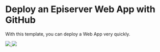 # Deploy an Episerver Web App with GitHub

With this template, you can deploy a Web App very quickly.

<a href="https://portal.azure.com/#create/Microsoft.Template/uri/https%3A%2F%2Fgithub.com%2Fjvravensberg%2FJSON%2Fblob%2Fmaster%2FAzure-Templates%2FWeb-Apps%2FEpiserver-Web-App%2Fazuredeploy.json" target="_blank">
    <img src="http://azuredeploy.net/deploybutton.png"/>
</a>
<a href="http://armviz.io/#/?load=https%3A%2F%2Fgithub.com%2Fjvravensberg%2FJSON%2Fblob%2Fmaster%2FAzure-Templates%2FWeb-Apps%2FEpiserver-Web-App%2Fazuredeploy.json" target="_blank">
    <img src="http://armviz.io/visualizebutton.png"/>
</a>
